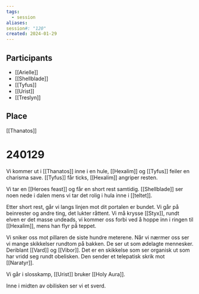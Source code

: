 ```yaml
---
tags:
  - session
aliases: 
session#: "120"
created: 2024-01-29
---
```


## Participants
- [[Arielle]]
- [[Shellblade]]
- [[Tyfus]]
- [[Urist]]
- [[Treslyn]]

## Place
[[Thanatos]]

# 240129
Vi kommer ut i [[Thanatos]] inne i en hule, [[Hexalim]] og [[Tyfus]] feiler en charisma save. [[Tyfus]] får ticks, [[Hexalim]] angriper resten. 

Vi tar en [[Heroes feast]] og får en short rest samtidig. [[Shellblade]] ser noen nede i dalen mens vi tar det rolig i hula inne i [[teltet]].

Etter short rest, går vi langs linjen mot dit portalen er bundet. Vi går på beinrester og andre ting, det lukter råttent. Vi må krysse [[Styx]], rundt elven er det masse undeads, vi kommer oss forbi ved å hoppe inn i ringen til [[Hexalim]], mens han flyr på teppet.

Vi sniker oss mot pillaren de siste hundre meterene. Når vi nærmer oss ser vi mange skikkelser rundtom på bakken. De ser ut som ødelagte mennesker. Deriblant [[Vard]] og [[Vibor]]. Det er en skikkelse som ser organisk ut som har vridd seg rundt obelisken. Den sender et telepatisk skrik mot [[Naratyr]].

Vi går i slosskamp, [[Urist]] bruker [[Holy Aura]].  

Inne i midten av obilisken ser vi et sverd. 